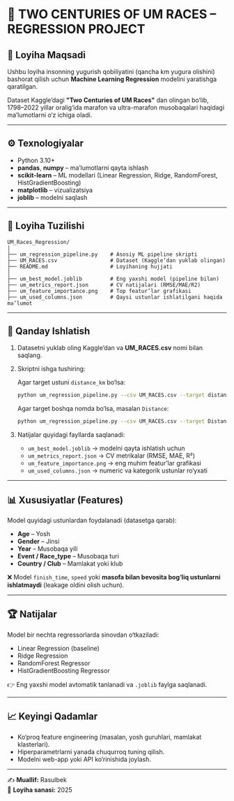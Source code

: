 # 🏃 TWO CENTURIES OF UM RACES – REGRESSION PROJECT

## 📖 Loyiha Maqsadi
Ushbu loyiha insonning yugurish qobiliyatini (qancha km yugura olishini) bashorat qilish uchun **Machine Learning Regression** modelini yaratishga qaratilgan.  

Dataset Kaggle’dagi **"Two Centuries of UM Races"** dan olingan bo‘lib, 1798–2022 yillar oralig‘ida marafon va ultra-marafon musobaqalari haqidagi ma’lumotlarni o‘z ichiga oladi.

---

## ⚙️ Texnologiyalar
- Python 3.10+
- **pandas**, **numpy** – ma’lumotlarni qayta ishlash
- **scikit-learn** – ML modellari (Linear Regression, Ridge, RandomForest, HistGradientBoosting)
- **matplotlib** – vizualizatsiya
- **joblib** – modelni saqlash

---

## 📂 Loyiha Tuzilishi
```
UM_Races_Regression/
│
├── um_regression_pipeline.py    # Asosiy ML pipeline skripti
├── UM_RACES.csv                 # Dataset (Kaggle’dan yuklab olingan)
├── README.md                    # Loyihaning hujjati
│
├── um_best_model.joblib         # Eng yaxshi model (pipeline bilan)
├── um_metrics_report.json       # CV natijalari (RMSE/MAE/R2)
├── um_feature_importance.png    # Top featur’lar grafikasi
├── um_used_columns.json         # Qaysi ustunlar ishlatilgani haqida ma’lumot
```

---

## 🚀 Qanday Ishlatish
1. Datasetni yuklab oling Kaggle’dan va **UM_RACES.csv** nomi bilan saqlang.  
2. Skriptni ishga tushiring:

   Agar target ustuni `distance_km` bo‘lsa:
   ```bash
   python um_regression_pipeline.py --csv UM_RACES.csv --target distance_km
   ```

   Agar target boshqa nomda bo‘lsa, masalan `Distance`:
   ```bash
   python um_regression_pipeline.py --csv UM_RACES.csv --target Distance
   ```

3. Natijalar quyidagi fayllarda saqlanadi:
   - `um_best_model.joblib` → modelni qayta ishlatish uchun  
   - `um_metrics_report.json` → CV metrikalar (RMSE, MAE, R²)  
   - `um_feature_importance.png` → eng muhim featur’lar grafikasi  
   - `um_used_columns.json` → numeric va kategorik ustunlar ro‘yxati  

---

## 📊 Xususiyatlar (Features)
Model quyidagi ustunlardan foydalanadi (datasetga qarab):
- **Age** – Yosh  
- **Gender** – Jinsi  
- **Year** – Musobaqa yili  
- **Event / Race_type** – Musobaqa turi  
- **Country / Club** – Mamlakat yoki klub  

❌ Model `finish_time`, `speed` yoki **masofa bilan bevosita bog‘liq ustunlarni ishlatmaydi** (leakage oldini olish uchun).

---

## 🏆 Natijalar
Model bir nechta regressorlarda sinovdan o‘tkaziladi:
- Linear Regression (baseline)  
- Ridge Regression  
- RandomForest Regressor  
- HistGradientBoosting Regressor  

👉 Eng yaxshi model avtomatik tanlanadi va `.joblib` faylga saqlanadi.

---

## 📈 Keyingi Qadamlar
- Ko‘proq feature engineering (masalan, yosh guruhlari, mamlakat klasterlari).  
- Hiperparametrlarni yanada chuqurroq tuning qilish.  
- Modelni web-app yoki API ko‘rinishida joylash.  

---

✍️ **Muallif:** Rasulbek  
📅 **Loyiha sanasi:** 2025  

